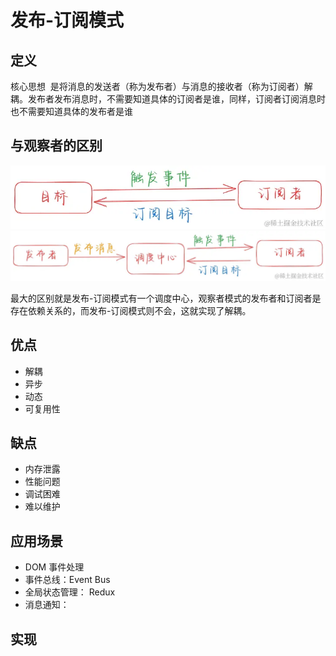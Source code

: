 # 发布-订阅模式

## 定义

核心思想 ‌ 是将消息的发送者（称为发布者）与消息的接收者（称为订阅者）解耦。发布者发布消息时，不需要知道具体的订阅者是谁，同样，订阅者订阅消息时也不需要知道具体的发布者是谁 ‌

## 与观察者的区别

![alt text](image.png)
![alt text](image-1.png)

最大的区别就是发布-订阅模式有一个调度中心，观察者模式的发布者和订阅者是存在依赖关系的，而发布-订阅模式则不会，这就实现了解耦。

## 优点

- 解耦
- 异步
- 动态
- 可复用性

## 缺点

- 内存泄露
- 性能问题
- 调试困难
- 难以维护

## 应用场景

- DOM 事件处理
- 事件总线：Event Bus
- 全局状态管理： Redux
- 消息通知：

## 实现
